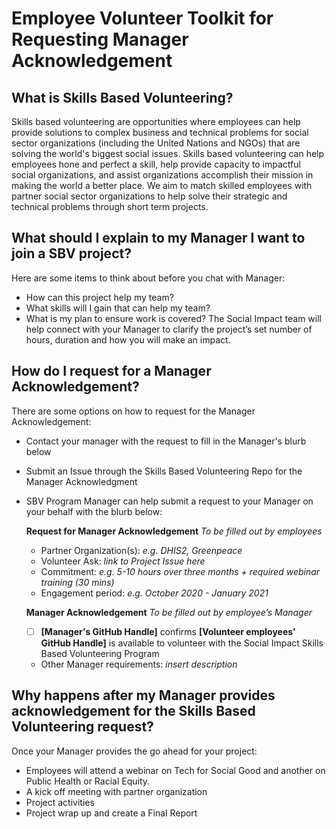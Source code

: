 # Employee Volunteer Toolkit for Requesting Manager Acknowledgement 
## What is Skills Based Volunteering?

Skills based volunteering are opportunities where employees can help provide solutions to complex business and technical problems for social sector organizations (including the United Nations and NGOs) that are solving the world's biggest social issues. Skills based volunteering can help employees hone and perfect a skill, help provide capacity to impactful social organizations, and assist organizations accomplish their mission in making the world a better place. We aim to match skilled employees with partner social sector organizations to help solve their strategic and technical problems through short term projects.

## What should I explain to my Manager I want to join a SBV project?
Here are some items to think about before you chat with Manager:
- How can this project help my team?
- What skills will I gain that can help my team?
- What is my plan to ensure work is covered?
The Social Impact team will help connect with your Manager to clarify the project’s set number of hours, duration and how you will make an impact. 

## How do I request for a Manager Acknowledgement?
There are some options on how to request for the Manager Acknowledgement:
- Contact your manager with the request to fill in the Manager's blurb below
- Submit an Issue through the Skills Based Volunteering Repo for the Manager Acknowledgment
- SBV Program Manager can help submit a request to your Manager on your behalf with the blurb below:

    **Request for Manager Acknowledgement**
    *To be filled out by employees*
    * Partner Organization(s): *e.g. DHIS2, Greenpeace*
    * Volunteer Ask: *link to Project Issue here*
    * Commitment: *e.g. 5-10 hours over three months + required webinar training (30 mins)*
    * Engagement period: *e.g. October 2020 - January 2021*
    
    **Manager Acknowledgement**
     *To be filled out by employee’s Manager*

     - [ ] **[Manager's GitHub Handle]** confirms **[Volunteer employees' GitHub Handle]** is available to volunteer with the Social Impact Skills Based Volunteering Program
     - Other Manager requirements: *insert description*


## Why happens after my Manager provides acknowledgement for the Skills Based Volunteering request?
Once your Manager provides the go ahead for your project:
- Employees will attend a webinar on Tech for Social Good and another on Public Health or Racial Equity.
- A kick off meeting with partner organization
- Project activities
- Project wrap up and create a Final Report


 
